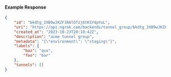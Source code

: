 <!-- Code generated for API Clients. DO NOT EDIT. -->

#### Example Response

```json
{
	"id": "bkdtg_2XB9wJKZF1RAlOfzj6tKSY4pYuL",
	"uri": "https://api.ngrok.com/backends/tunnel_group/bkdtg_2XB9wJKZF1RAlOfzj6tKSY4pYuL",
	"created_at": "2023-10-23T20:10:42Z",
	"description": "acme tunnel group",
	"metadata": "{\"environment\": \"staging\"}",
	"labels": {
		"baz": "qux",
		"foo": "bar"
	},
	"tunnels": []
}
```
